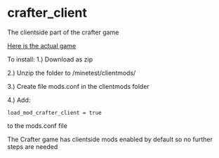 # crafter_client
 The clientside part of the crafter game

<a href="https://github.com/oilboi/Crafter"> Here is the actual game </a>

To install:
1.) Download as zip

2.) Unzip the folder to /minetest/clientmods/

3.) Create file mods.conf in the clientmods folder

4.) Add:

```
load_mod_crafter_client = true
```
to the mods.conf file

The Crafter game has clientside mods enabled by default so no further steps are needed
